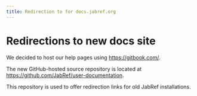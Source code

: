 ```yaml
---
title: Redirection to for docs.jabref.org
---
```


# Redirections to new docs site

We decided to host our help pages using <https://gitbook.com/>.

The new GitHub-hosted source repository is located at <https://github.com/JabRef/user-documentation>.

This repository is used to offer redirection links for old JabRef installations.
